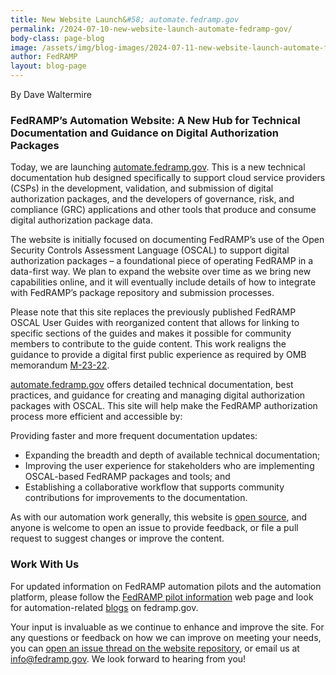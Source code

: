 ```yaml
---
title: New Website Launch&#58; automate.fedramp.gov 
permalink: /2024-07-10-new-website-launch-automate-fedramp-gov/
body-class: page-blog
image: /assets/img/blog-images/2024-07-11-new-website-launch-automate-fedramp-gov.png
author: FedRAMP
layout: blog-page
---
```

By Dave Waltermire

<h3>FedRAMP’s Automation Website: A New Hub for Technical Documentation and Guidance on Digital Authorization Packages</h3>
Today, we are launching <a href="http://Automate.fedramp.gov" target="_blank" rel="noopener noreferrer">automate.fedramp.gov</a>. This is a new technical documentation hub designed specifically to support cloud service providers (CSPs) in the development, validation, and submission of digital authorization packages, and the developers of governance, risk, and compliance (GRC) applications and other tools that produce and consume digital authorization package data. 

The website is initially focused on documenting FedRAMP’s use of the Open Security Controls Assessment Language (OSCAL) to support digital authorization packages – a foundational piece of operating FedRAMP in a data-first way. We plan to expand the website over time as we bring new capabilities online, and it will eventually include details of how to integrate with FedRAMP’s package repository and submission processes.

Please note that this site replaces the previously published FedRAMP OSCAL User Guides with reorganized content that allows for linking to specific sections of the guides and makes it possible for community members to contribute to the guide content. This work realigns the guidance to provide a digital first public experience as required by OMB memorandum <a href="https://digital.gov/resources/delivering-digital-first-public-experience/" target="_blank" rel="noopener noreferrer">M-23-22</a>.

<a href="http://automate.fedramp.gov" target="_blank" rel="noopener noreferrer">automate.fedramp.gov</a> offers detailed technical documentation, best practices, and guidance for creating and managing digital authorization packages with OSCAL. This site will help make the FedRAMP authorization process more efficient and accessible by:

Providing faster and more frequent documentation updates:
- Expanding the breadth and depth of available technical documentation;
- Improving the user experience for stakeholders who are implementing OSCAL-based FedRAMP packages and tools; and
- Establishing a collaborative workflow that supports community contributions for improvements to the documentation.

As with our automation work generally, this website is <a href="https://github.com/GSA/automate.fedramp.gov" target="_blank" rel="noopener noreferrer">open source</a>, and anyone is welcome to open an issue to provide feedback, or file a pull request to suggest changes or improve the content.  

<h3>Work With Us</h3>
For updated information on FedRAMP automation pilots and the automation platform, please follow the <a href="https://www.fedramp.gov/fedramp-pilots/" target="_blank" rel="noopener noreferrer">FedRAMP pilot information</a> web page and look for automation-related <a href="https://www.fedramp.gov/blog/" target="_blank" rel="noopener noreferrer">blogs</a> on fedramp.gov.

Your input is invaluable as we continue to enhance and improve the site. For any questions or feedback on how we can improve on meeting your needs, you can <a href="https://github.com/GSA/automate.fedramp.gov/issues" target="_blank" rel="noopener noreferrer">open an issue thread on the website repository</a>, or  email us at  <a href="mailto:info@fedramp.gov" target="_blank" rel="noopener noreferrer">info@fedramp.gov</a>. We look forward to hearing from you!
